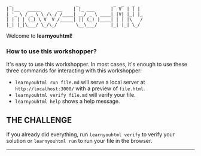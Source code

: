      _                        _             _  _   _
    | |__   _____      __    | |_ ___      |  V  | | |
    | '_ \ / _ \ \ /\ / /____| __/ _ \ ____| |V| |_| |_
    | | | | (_) \ V  V /_____| || (_) |____| | | |\   /
    |_| |_|\___/ \_/\_/       \__\___/     |_| |_| \_/


Welcome to **learnyouhtml**!

### How to use this workshopper?

It's easy to use this workshopper. In most cases, it's enough to use these three commands for interacting with this workshopper:

* `learnyouhtml run file.md` will serve a local server at `http://localhost:3000/` with a preview of `file.html`.
* `learnyouhtml verify file.md` will verify your file.
* `learnyouhtml help` shows a help message.

## THE CHALLENGE

If you already did everything, run `learnyouhtml verify` to verify your solution or `learnyouhtml run` to run your file in the browser.

---
